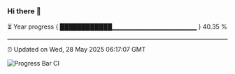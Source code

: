 ### Hi there 👋

⏳ Year progress { ████████████▁▁▁▁▁▁▁▁▁▁▁▁▁▁▁▁▁▁ } 40.35 %

---

⏰ Updated on Wed, 28 May 2025 06:17:07 GMT

![Progress Bar CI](https://github.com/Shyam-Makwana/GitHub-Actions-Demo/workflows/Progress%20Bar%20CI/badge.svg)
